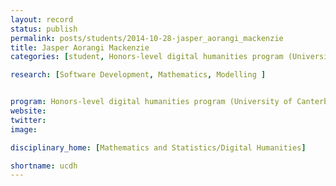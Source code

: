 ```yaml
---
layout: record
status: publish
permalink: posts/students/2014-10-28-jasper_aorangi_mackenzie
title: Jasper Aorangi Mackenzie
categories: [student, Honors-level digital humanities program (University of Canterbury), Software Development, Mathematics, Modelling ]

research: [Software Development, Mathematics, Modelling ]


program: Honors-level digital humanities program (University of Canterbury)
website: 
twitter:  
image: 

disciplinary_home: [Mathematics and Statistics/Digital Humanities]

shortname: ucdh
---
```



